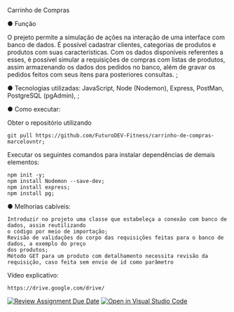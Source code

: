 Carrinho de Compras

● Função

O prejeto permite a simulação de ações na interação de uma interface com banco de dados.
É possível cadastrar clientes, categorias de produtos e produtos com suas características.
Com os dados disponíveis referentes a esses, é possível simular a requisições de compras
com listas de produtos, assim armazenando os dados dos pedidos no banco, além de gravar
os pedidos feitos com seus itens para posteriores consultas.
;

● Tecnologias utilizadas: JavaScript, Node (Nodemon), Express, PostMan, PostgreSQL (pgAdmin), ;

● Como executar:

Obter o repositório utilizando

    git pull https://github.com/FuturoDEV-Fitness/carrinho-de-compras-marcelovntr;

Executar os seguintes comandos para instalar dependências de demais elementos:

    npm init -y;
    npm install Nodemon --save-dev;
    npm install express;
    npm install pg;



● Melhorias cabíveis:

    Introduzir no projeto uma classe que estabeleça a conexão com banco de dados, assim reutilizando
    o código por meio de importação;
    Revisão de validações do corpo das requisições feitas para o banco de dados, a exemplo do preço 
    dos produtos;
    Método GET para um produto com detalhamento necessita revisão da requisição, caso feita sem envio de id como parâmetro
    

Vídeo explicativo:

    https://drive.google.com/drive/


[![Review Assignment Due Date](https://classroom.github.com/assets/deadline-readme-button-22041afd0340ce965d47ae6ef1cefeee28c7c493a6346c4f15d667ab976d596c.svg)](https://classroom.github.com/a/dNOfMvCD)
[![Open in Visual Studio Code](https://classroom.github.com/assets/open-in-vscode-2e0aaae1b6195c2367325f4f02e2d04e9abb55f0b24a779b69b11b9e10269abc.svg)](https://classroom.github.com/online_ide?assignment_repo_id=15363411&assignment_repo_type=AssignmentRepo)